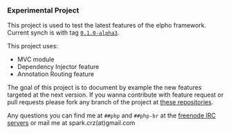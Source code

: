 ### Experimental Project

This project is used to test the latest features of the elpho framework.
Current synch is with tag [`0.1.0-alpha3`](https://github.com/elpho/elpho/tree/0.1.0-alpha3).

This project uses:

* MVC module
* Dependency Injector feature
* Annotation Routing feature

The goal of this project is to document by example the new features targeted at the next version.
If you wanna contribute with feature request or pull requests please fork any branch of the project at [these repositories](https://github.com/elpho).

Any questions you can find me at `##php` and `##php-br` at the [freenode IRC servers](http://freenode.net/) or mail me at spark.crz(at)gmail.com
